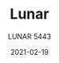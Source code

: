---
designer: "Pio E Tito Toso"
description: "Lunar%20speaks%20the%20language%20of%20lightness%2C%20allowing%20the%20architecture%20of%20the%20surrounding%20environment%20to%20emerge.%20Coffee%20table%20with%20steel%20rod%20base%20available%20combined%20with%20tops%20of%20different%20sizes%20and%20finishes."
image_primary: "img/Lunar_5443_01_zoom.jpg"
image_secondary: "../../../images/blank.png"
manufacturer: "Pedrali"
href: "https://www.pedrali.it/en/products/catalog/Table-LUNAR-5443-00001/"
subtitle: "LUNAR 5443"
tags: 
  - "Pedrali"
  - "Central Base Tables"
title: "Lunar"
category: "Central Base Tables"
slug: "/manufacturers/pedrali/central-base-tables/pio-e-tito-toso-lunar"
date: "2021-02-19"
---